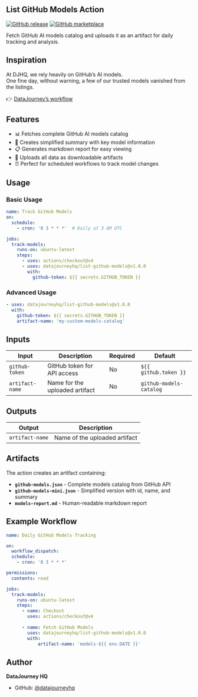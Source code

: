 ## List GitHub Models Action

[![GitHub release](https://img.shields.io/github/release/datajourneyhq/list-github-models.svg)](https://github.com/datajourneyhq/list-github-models/releases)
[![GitHub marketplace](https://img.shields.io/badge/marketplace-list--github--models-blue?logo=github)](https://github.com/marketplace/actions/list-github-models)

Fetch GitHub AI models catalog and uploads it as an artifact for daily tracking and analysis.

## Inspiration  

At DJHQ, we rely heavily on GitHub’s AI models.  
One fine day, without warning, a few of our trusted models vanished from the listings.  

👉 [DataJourney’s workflow](https://github.com/DataJourneyHQ/DataJourney/blob/main/.github/workflows/list-github-models.yml)

## Features

- 📊 Fetches complete GitHub AI models catalog
- 📝 Creates simplified summary with key model information
- 📋 Generates markdown report for easy viewing
- 💾 Uploads all data as downloadable artifacts
- ⏰ Perfect for scheduled workflows to track model changes

## Usage

### Basic Usage

```yaml
name: Track GitHub Models
on:
  schedule:
    - cron: '0 3 * * *'  # Daily at 3 AM UTC

jobs:
  track-models:
    runs-on: ubuntu-latest
    steps:
      - uses: actions/checkout@v4
      - uses: datajourneyhq/list-github-models@v1.0.0
        with:
          github-token: ${{ secrets.GITHUB_TOKEN }}
```

### Advanced Usage

```yaml
- uses: datajourneyhq/list-github-models@v1.0.0
  with:
    github-token: ${{ secrets.GITHUB_TOKEN }}
    artifact-name: 'my-custom-models-catalog'
```

## Inputs

| Input | Description | Required | Default |
|-------|-------------|----------|---------|
| `github-token` | GitHub token for API access | No | `${{ github.token }}` |
| `artifact-name` | Name for the uploaded artifact | No | `github-models-catalog` |

## Outputs

| Output | Description |
|--------|-------------|
| `artifact-name` | Name of the uploaded artifact |

## Artifacts

The action creates an artifact containing:

- **`github-models.json`** - Complete models catalog from GitHub API
- **`github-models-mini.json`** - Simplified version with id, name, and summary
- **`models-report.md`** - Human-readable markdown report

## Example Workflow

```yaml
name: Daily GitHub Models Tracking

on:
  workflow_dispatch:
  schedule:
    - cron: '0 3 * * *'

permissions:
  contents: read

jobs:
  track-models:
    runs-on: ubuntu-latest
    steps:
      - name: Checkout
        uses: actions/checkout@v4
        
      - name: Fetch GitHub Models
        uses: datajourneyhq/list-github-models@v1.0.0
        with:
            artifact-name: 'models-${{ env.DATE }}'
```

## Author

**DataJourney HQ**
- GitHub: [@datajourneyhq](https://github.com/datajourneyhq)
